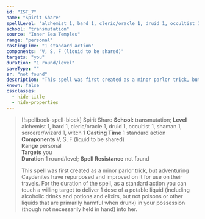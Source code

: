 ```yaml
---
id: "IST_7"
name: "Spirit Share"
spellLevel: "alchemist 1, bard 1, cleric/oracle 1, druid 1, occultist 1, shaman 1, sorcerer/wizard 1, witch 1"
school: "transmutation"
source: "Inner Sea Temples"
range: "personal"
castingTime: "1 standard action"
components: "V, S, F (liquid to be shared)"
targets: "you"
duration: "1 round/level"
saveType: ""
sr: "not found"
description: "This spell was first created as a minor parlor trick, but adventuring Caydenites have repurposed and improved on it for use on their travels. For the duration of the spell, as a standard action you can touch a willing target to deliver 1 dose of a potable liquid (including alcoholic drinks and potions and elixirs, but not poisons or other liquids that are primarily harmful when drunk) in your possession (though not necessarily held in hand) into her."
known: false
cssclasses:
  - hide-title
  - hide-properties
---
```


> [!spellbook-spell-block] Spirit Share
> **School:** transmutation; **Level** alchemist 1, bard 1, cleric/oracle 1, druid 1, occultist 1, shaman 1, sorcerer/wizard 1, witch 1
> **Casting Time** 1 standard action  
> **Components** V, S, F (liquid to be shared)  
> **Range** personal  
> **Targets** you  
> **Duration** 1 round/level; **Spell Resistance** not found
> 
> This spell was first created as a minor parlor trick, but adventuring Caydenites have repurposed and improved on it for use on their travels. For the duration of the spell, as a standard action you can touch a willing target to deliver 1 dose of a potable liquid (including alcoholic drinks and potions and elixirs, but not poisons or other liquids that are primarily harmful when drunk) in your possession (though not necessarily held in hand) into her.